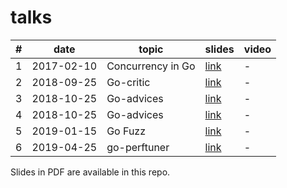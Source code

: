 # talks

| # | date | topic | slides | video |
|---|------|-------|--------|-------|
| 1 | 2017-02-10 | Concurrency in Go | [link](https://goo.gl/nB4QXK) | - |
| 2 | 2018-09-25 | Go-critic | [link](https://speakerdeck.com/olegkovalov/go-critic) | - |
| 3 | 2018-10-25 | Go-advices | [link](https://speakerdeck.com/olegkovalov/go-advice) | - |
| 4 | 2018-10-25 | Go-advices | [link](https://speakerdeck.com/olegkovalov/go-advice-b2357fbf-863c-466c-9284-5d25e5158068) | - |
| 5 | 2019-01-15 | Go Fuzz    | [link](https://speakerdeck.com/olegkovalov/go-fuzz) | - |
| 6 | 2019-04-25 | go-perftuner| [link](https://speakerdeck.com/olegkovalov/go-perftuner) | - |

Slides in PDF are available in this repo.
